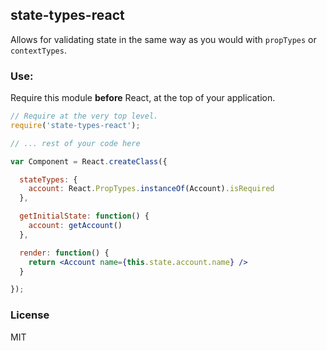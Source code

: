 ## state-types-react

Allows for validating state in the same way as you would 
with `propTypes` or `contextTypes`.

### Use:

Require this module **before** React, at the top of your application.

```jsx
// Require at the very top level.
require('state-types-react');

// ... rest of your code here

var Component = React.createClass({

  stateTypes: {
    account: React.PropTypes.instanceOf(Account).isRequired
  },

  getInitialState: function() {
    account: getAccount()
  },

  render: function() {
    return <Account name={this.state.account.name} />
  }

});
```

### License

MIT
